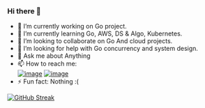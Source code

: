 ### Hi there 👋

- 🔭 I’m currently working on Go project.
- 🌱 I’m currently learning Go, AWS, DS & Algo, Kubernetes.
- 👯 I’m looking to collaborate on Go And cloud projects.
- 🤔 I’m looking for help with Go concurrency and system design.
- 💬 Ask me about Anything 
- 📫 How to reach me: <br />
[![image](https://img.shields.io/badge/LinkedIn-0077B5?style=for-the-badge&logo=linkedin&logoColor=white)](https://www.linkedin.com/in/sderohan/)
[![image](https://img.shields.io/badge/Gmail-D14836?style=for-the-badge&logo=gmail&logoColor=white)](mailto:someone@example.com)
- ⚡ Fun fact: Nothing :(
<!--
-😄 Pronouns: 
-->
[![GitHub Streak](http://github-readme-streak-stats.herokuapp.com?user=sderohan&theme=dark&date_format=M%20j%5B%2C%20Y%5D)](https://git.io/streak-stats)
